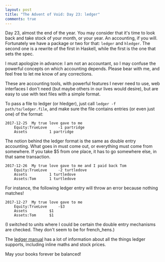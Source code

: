 ```yaml
---
layout: post
title: "The Advent of Void: Day 23: ledger"
comments: true
---
```


Day 23, almost the end of the year. You may consider that it's time to look
back and take stock of your month, or your year. An accounting, if you will.
Fortunately we have a package or two for that: `ledger` and `hledger`. The
second one is a rewrite of the first in Haskell, while the first is the one
that sets the spec.

I must apologize in advance: I am not an accountant, so I may confuse the
powerful concepts on which accounting depends. Please bear with me, and feel
free to let me know of any corrections.

These are accounting tools, with powerful features I never need to use, web
interfaces I don't need (but maybe others in our lives would desire), but are
easy to use with text files with a simple format.

To pass a file to ledger (or hledger), just call `ledger -f
path/to/ledger.file`, and make sure the file contains entries (or even just
one) of the format:

```
2017-12-25	My true love gave to me
	Equity:TrueLove		-1 partridge
	Assets			1 partridge
```

The notion behind the ledger format is the same as double entry accounting.
What goes in must come out, or everything must come from somewhere. If you take
$5 from one place, it has to go somewhere else, in that same transaction.

```
2017-12-26	My true love gave to me and I paid back Tom
	Equity:TrueLove		-2 turtledove
	Assets			1 turtledove
	Assets:Tom		1 turtledove
```

For instance, the following ledger entry will throw an error because nothing
matches!

```
2017-12-27	My true love gave to me
	Equity:TrueLove		-$3
	Assets			$1
	Assets:Tom		$1
```

(I switched to units where I could be certain the double entry mechanisms are
checked. They don't seem to be for french_hens.)

The [ledger manual](https://www.ledger-cli.org/3.0/doc/ledger3.html) has a lot
of information about all the things ledger supports, including inline maths and
stock prices.

May your books forever be balanced!
